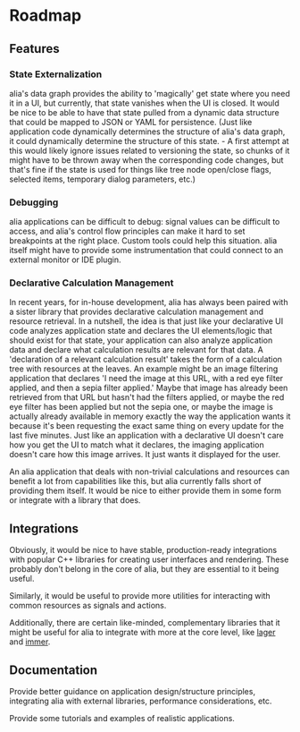 Roadmap
=======

Features
--------

### State Externalization

alia's data graph provides the ability to 'magically' get state where you need
it in a UI, but currently, that state vanishes when the UI is closed. It would
be nice to be able to have that state pulled from a dynamic data structure that
could be mapped to JSON or YAML for persistence. (Just like application code
dynamically determines the structure of alia's data graph, it could dynamically
determine the structure of this state. - A first attempt at this would likely
ignore issues related to versioning the state, so chunks of it might have to be
thrown away when the corresponding code changes, but that's fine if the state
is used for things like tree node open/close flags, selected items, temporary
dialog parameters, etc.)

### Debugging

alia applications can be difficult to debug: signal values can be difficult to
access, and alia's control flow principles can make it hard to set breakpoints
at the right place. Custom tools could help this situation. alia itself might
have to provide some instrumentation that could connect to an external
monitor or IDE plugin.

### Declarative Calculation Management

In recent years, for in-house development, alia has always been paired with a
sister library that provides declarative calculation management and resource
retrieval. In a nutshell, the idea is that just like your declarative UI code
analyzes application state and declares the UI elements/logic that should exist
for that state, your application can also analyze application data and declare
what calculation results are relevant for that data. A 'declaration of a
relevant calculation result' takes the form of a calculation tree with
resources at the leaves. An example might be an image filtering application
that declares 'I need the image at this URL, with a red eye filter applied, and
then a sepia filter applied.' Maybe that image has already been retrieved from
that URL but hasn't had the filters applied, or maybe the red eye filter has
been applied but not the sepia one, or maybe the image is actually already
available in memory exactly the way the application wants it because it's been
requesting the exact same thing on every update for the last five minutes. Just
like an application with a declarative UI doesn't care how you get the UI to
match what it declares, the imaging application doesn't care how this image
arrives. It just wants it displayed for the user.

An alia application that deals with non-trivial calculations and resources can
benefit a lot from capabilities like this, but alia currently falls short of
providing them itself. It would be nice to either provide them in some form or
integrate with a library that does.

Integrations
------------

Obviously, it would be nice to have stable, production-ready integrations with
popular C++ libraries for creating user interfaces and rendering. These
probably don't belong in the core of alia, but they are essential to it being
useful.

Similarly, it would be useful to provide more utilities for interacting with
common resources as signals and actions.

Additionally, there are certain like-minded, complementary libraries that it
might be useful for alia to integrate with more at the core level, like
[lager](https://sinusoid.es/lager/) and [immer](https://sinusoid.es/immer/).

Documentation
-------------

Provide better guidance on application design/structure principles, integrating
alia with external libraries, performance considerations, etc.

Provide some tutorials and examples of realistic applications.
